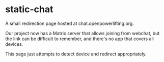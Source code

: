 # static-chat

A small redirection page hosted at chat.openpowerlifting.org.

Our project now has a Matrix server that allows joining from webchat,
but the link can be difficult to remember, and there's no app
that covers all devices.

This page just attempts to detect device and redirect appropriately.
